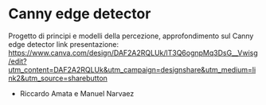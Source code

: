 # Canny edge detector
Progetto di principi e modelli della percezione, approfondimento sul Canny edge detector
link presentazione: https://www.canva.com/design/DAF2A2RQLUk/lT3Q6ognpMq3DsG__Vwisg/edit?utm_content=DAF2A2RQLUk&utm_campaign=designshare&utm_medium=link2&utm_source=sharebutton

- Riccardo Amata e Manuel Narvaez
